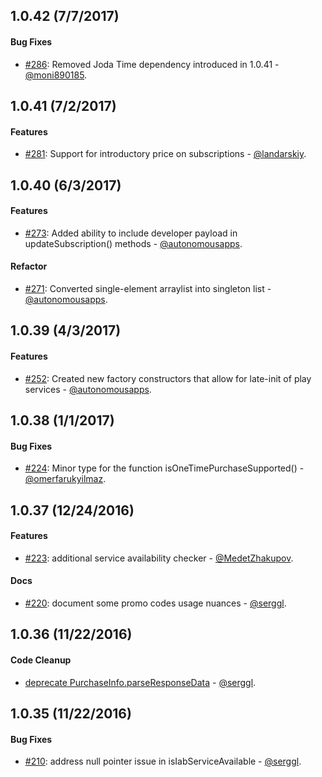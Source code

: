 ## 1.0.42 (7/7/2017)

#### Bug Fixes

* [#286](https://github.com/anjlab/android-inapp-billing-v3/pull/286):  Removed Joda Time dependency introduced in 1.0.41 - [@moni890185](https://github.com/moni890185).

## 1.0.41 (7/2/2017)

#### Features

* [#281](https://github.com/anjlab/android-inapp-billing-v3/pull/281):  Support for introductory price on subscriptions - [@landarskiy](https://github.com/landarskiy).

## 1.0.40 (6/3/2017)

#### Features

* [#273](https://github.com/anjlab/android-inapp-billing-v3/pull/273):  Added ability to include developer payload in updateSubscription() methods - [@autonomousapps](https://github.com/autonomousapps).

#### Refactor

* [#271](https://github.com/anjlab/android-inapp-billing-v3/pull/271):  Converted single-element arraylist into singleton list - [@autonomousapps](https://github.com/autonomousapps).

## 1.0.39 (4/3/2017)

#### Features

* [#252](https://github.com/anjlab/android-inapp-billing-v3/pull/252):  Created new factory constructors that allow for late-init of play services - [@autonomousapps](https://github.com/autonomousapps).

## 1.0.38 (1/1/2017)

#### Bug Fixes

* [#224](https://github.com/anjlab/android-inapp-billing-v3/pull/224):  Minor type for the function isOneTimePurchaseSupported() - [@omerfarukyilmaz](https://github.com/omerfarukyilmaz).

## 1.0.37 (12/24/2016)

#### Features

* [#223](https://github.com/anjlab/android-inapp-billing-v3/pull/223): additional service availability checker - [@MedetZhakupov](https://github.com/MedetZhakupov).

#### Docs
* [#220](https://github.com/anjlab/android-inapp-billing-v3/pull/220): document some promo codes usage nuances - [@serggl](https://github.com/serggl).

## 1.0.36 (11/22/2016)

#### Code Cleanup

* [deprecate PurchaseInfo.parseResponseData](https://github.com/anjlab/android-inapp-billing-v3/commit/d0d5492df200a3e7d324d7dacf8d364428554449) - [@serggl](https://github.com/serggl).

## 1.0.35 (11/22/2016)

#### Bug Fixes

* [#210](https://github.com/anjlab/android-inapp-billing-v3/issues/210):  address null pointer issue in isIabServiceAvailable - [@serggl](https://github.com/serggl).